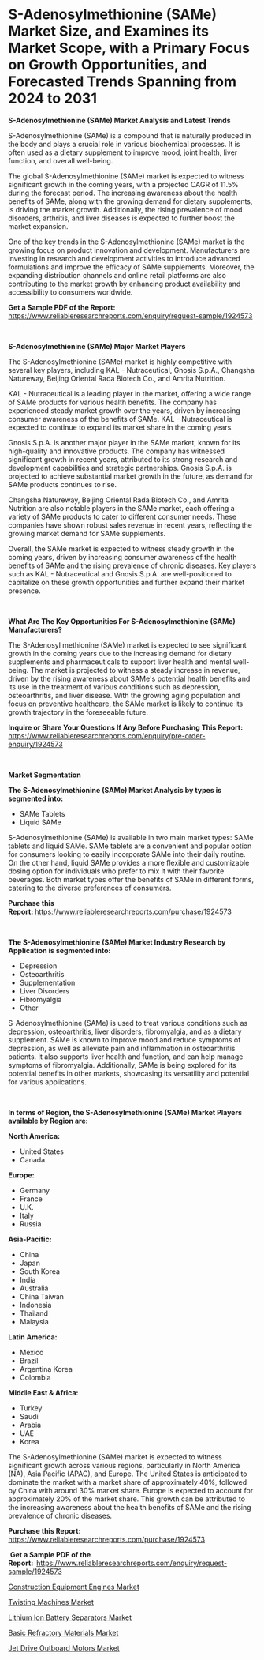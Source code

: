 <p><h1>S-Adenosylmethionine (SAMe) Market Size, and Examines its Market Scope, with a Primary Focus on Growth Opportunities, and Forecasted Trends Spanning from 2024 to 2031</h1></p><p><strong>S-Adenosylmethionine (SAMe) Market Analysis and Latest Trends</strong></p>
<p><p>S-Adenosylmethionine (SAMe) is a compound that is naturally produced in the body and plays a crucial role in various biochemical processes. It is often used as a dietary supplement to improve mood, joint health, liver function, and overall well-being.</p><p>The global S-Adenosylmethionine (SAMe) market is expected to witness significant growth in the coming years, with a projected CAGR of 11.5% during the forecast period. The increasing awareness about the health benefits of SAMe, along with the growing demand for dietary supplements, is driving the market growth. Additionally, the rising prevalence of mood disorders, arthritis, and liver diseases is expected to further boost the market expansion.</p><p>One of the key trends in the S-Adenosylmethionine (SAMe) market is the growing focus on product innovation and development. Manufacturers are investing in research and development activities to introduce advanced formulations and improve the efficacy of SAMe supplements. Moreover, the expanding distribution channels and online retail platforms are also contributing to the market growth by enhancing product availability and accessibility to consumers worldwide.</p></p>
<p><strong>Get a Sample PDF of the Report:&nbsp;</strong> <a href="https://www.reliableresearchreports.com/enquiry/request-sample/1924573">https://www.reliableresearchreports.com/enquiry/request-sample/1924573</a></p>
<p>&nbsp;</p>
<p><strong>S-Adenosylmethionine (SAMe) Major Market Players</strong></p>
<p><p>The S-Adenosylmethionine (SAMe) market is highly competitive with several key players, including KAL - Nutraceutical, Gnosis S.p.A., Changsha Natureway, Beijing Oriental Rada Biotech Co., and Amrita Nutrition. </p><p>KAL - Nutraceutical is a leading player in the market, offering a wide range of SAMe products for various health benefits. The company has experienced steady market growth over the years, driven by increasing consumer awareness of the benefits of SAMe. KAL - Nutraceutical is expected to continue to expand its market share in the coming years.</p><p>Gnosis S.p.A. is another major player in the SAMe market, known for its high-quality and innovative products. The company has witnessed significant growth in recent years, attributed to its strong research and development capabilities and strategic partnerships. Gnosis S.p.A. is projected to achieve substantial market growth in the future, as demand for SAMe products continues to rise.</p><p>Changsha Natureway, Beijing Oriental Rada Biotech Co., and Amrita Nutrition are also notable players in the SAMe market, each offering a variety of SAMe products to cater to different consumer needs. These companies have shown robust sales revenue in recent years, reflecting the growing market demand for SAMe supplements.</p><p>Overall, the SAMe market is expected to witness steady growth in the coming years, driven by increasing consumer awareness of the health benefits of SAMe and the rising prevalence of chronic diseases. Key players such as KAL - Nutraceutical and Gnosis S.p.A. are well-positioned to capitalize on these growth opportunities and further expand their market presence.</p></p>
<p>&nbsp;</p>
<p><strong>What Are The Key Opportunities For S-Adenosylmethionine (SAMe) Manufacturers?</strong></p>
<p><p>The S-Adenosyl methionine (SAMe) market is expected to see significant growth in the coming years due to the increasing demand for dietary supplements and pharmaceuticals to support liver health and mental well-being. The market is projected to witness a steady increase in revenue, driven by the rising awareness about SAMe's potential health benefits and its use in the treatment of various conditions such as depression, osteoarthritis, and liver disease. With the growing aging population and focus on preventive healthcare, the SAMe market is likely to continue its growth trajectory in the foreseeable future.</p></p>
<p><strong>Inquire or Share Your Questions If Any Before Purchasing This Report:</strong> <a href="https://www.reliableresearchreports.com/enquiry/pre-order-enquiry/1924573">https://www.reliableresearchreports.com/enquiry/pre-order-enquiry/1924573</a></p>
<p>&nbsp;</p>
<p><strong>Market Segmentation</strong></p>
<p><strong>The S-Adenosylmethionine (SAMe) Market Analysis by types is segmented into:</strong></p>
<p><ul><li>SAMe Tablets</li><li>Liquid SAMe</li></ul></p>
<p><p>S-Adenosylmethionine (SAMe) is available in two main market types: SAMe tablets and liquid SAMe. SAMe tablets are a convenient and popular option for consumers looking to easily incorporate SAMe into their daily routine. On the other hand, liquid SAMe provides a more flexible and customizable dosing option for individuals who prefer to mix it with their favorite beverages. Both market types offer the benefits of SAMe in different forms, catering to the diverse preferences of consumers.</p></p>
<p><strong>Purchase this Report:&nbsp;</strong><a href="https://www.reliableresearchreports.com/purchase/1924573">https://www.reliableresearchreports.com/purchase/1924573</a></p>
<p>&nbsp;</p>
<p><strong>The S-Adenosylmethionine (SAMe) Market Industry Research by Application is segmented into:</strong></p>
<p><ul><li>Depression</li><li>Osteoarthritis</li><li>Supplementation</li><li>Liver Disorders</li><li>Fibromyalgia</li><li>Other</li></ul></p>
<p><p>S-Adenosylmethionine (SAMe) is used to treat various conditions such as depression, osteoarthritis, liver disorders, fibromyalgia, and as a dietary supplement. SAMe is known to improve mood and reduce symptoms of depression, as well as alleviate pain and inflammation in osteoarthritis patients. It also supports liver health and function, and can help manage symptoms of fibromyalgia. Additionally, SAMe is being explored for its potential benefits in other markets, showcasing its versatility and potential for various applications.</p></p>
<p>&nbsp;</p>
<p><strong>In terms of Region, the S-Adenosylmethionine (SAMe) Market Players available by Region are:</strong></p>
<p>
    <p> <strong> North America: </strong>
        <ul>
            <li>United States</li>
            <li>Canada</li>
        </ul>
        </p> 
    <p> <strong> Europe: </strong>
        <ul>
            <li>Germany</li>
            <li>France</li>
            <li>U.K.</li>
            <li>Italy</li>
            <li>Russia</li>
        </ul>
        </p> 
    <p> <strong> Asia-Pacific: </strong>
        <ul>
            <li>China</li>
            <li>Japan</li>
            <li>South Korea</li>
            <li>India</li>
            <li>Australia</li>
            <li>China Taiwan</li>
            <li>Indonesia</li>
            <li>Thailand</li>
            <li>Malaysia</li>
        </ul>
        </p> 
    <p> <strong> Latin America: </strong>
        <ul>
            <li>Mexico</li>
            <li>Brazil</li>
            <li>Argentina Korea</li>
            <li>Colombia</li>
        </ul>
        </p> 
    <p> <strong> Middle East & Africa: </strong>
        <ul>
            <li>Turkey</li>
            <li>Saudi</li>
            <li>Arabia</li>
            <li>UAE</li>
            <li>Korea</li>
        </ul>
    </p>
    </p>
<p><p>The S-Adenosylmethionine (SAMe) market is expected to witness significant growth across various regions, particularly in North America (NA), Asia Pacific (APAC), and Europe. The United States is anticipated to dominate the market with a market share of approximately 40%, followed by China with around 30% market share. Europe is expected to account for approximately 20% of the market share. This growth can be attributed to the increasing awareness about the health benefits of SAMe and the rising prevalence of chronic diseases.</p></p>
<p><strong>Purchase this Report: </strong><a href="https://www.reliableresearchreports.com/purchase/1924573">https://www.reliableresearchreports.com/purchase/1924573</a></p>
<p>&nbsp;<strong>Get a Sample PDF of the Report:&nbsp;&nbsp;</strong><a href="https://www.reliableresearchreports.com/enquiry/request-sample/1924573">https://www.reliableresearchreports.com/enquiry/request-sample/1924573</a></p>
<p><strong></strong></p>
<p><p><a href="https://frill-swim-3cd.notion.site/Construction-Equipment-Engines-Market-Offer-Valuable-Insights-into-Market-Size-Market-Share-Market-a057e38a9acd40dabb6611f7eb95f6a5">Construction Equipment Engines Market</a></p><p><a href="https://meowing-canidae-761.notion.site/Twisting-Machines-Market-Research-Report-The-Key-To-Successful-Business-Strategy-Forecasted-for-Per-ab226c4d375e46bab800e82ed4ae9956">Twisting Machines Market</a></p><p><a href="https://view.publitas.com/reportprime-1/lithium-ion-battery-separators-market-size-and-examines-its-market-scope-with-a-primary-focus-on-growth-opportunities-and-forecasted-trends-spanning-from-2024-to-2031/">Lithium Ion Battery Separators Market</a></p><p><a href="https://view.publitas.com/reportprime-1/basic-refractory-materials-market-size-2024-2031-global-industrial-analysis-key-geographical-regions-market-share-top-key-players-product-types-and-forecast-research-report/">Basic Refractory Materials Market</a></p><p><a href="https://meowing-lemming-dd3.notion.site/Jet-Drive-Outboard-Motors-Market-Dynamics-2024-2031-Also-about-Its-Market-Trends-Projections-and--d3f1f209e32a4e1d892c1b9306ef26d9">Jet Drive Outboard Motors Market</a></p></p>